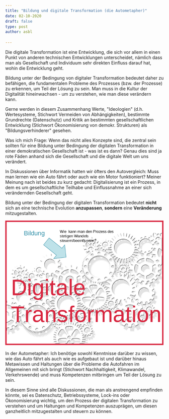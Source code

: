 ```yaml
---
title: "Bildung und digitale Transformation (die Autometapher)"
date: 02-10-2020
draft: false
type: post
author: asbl

---
```


Die digitale Transformation  ist eine Entwicklung, die sich vor allem in einen Punkt von anderen technischen Entwicklungen unterscheidet, nämlich dass man als Gesellschaft und Individuum sehr direkten Einfluss darauf hat, wohin die Entwicklung geht.

Bildung  unter der Bedingung von digitaler Transformation bedeutet daher zu befähigen, die fundamentalen Probleme des Prozesses (bzw. der Prozesse) zu erkennen, um Teil der Lösung zu sein. Man muss in die Kultur der Digitalität hineinwachsen - um zu verstehen, wie man diese verändern kann.

Gerne werden in diesem Zusammenhang Werte, "Ideologien" (d.h. Wertesysteme, Stichwort Vermeiden von Abhängigkeiten), bestimmte Grundrechte (Datenschutz) und Kritik an bestimmten gesellschaftlichen Entwicklung (Stichwort Ökonomisierung von demokr. Strukturen) als "Bildungsverhinderer" gesehen.

Was ich mich Frage: Wenn das nicht alles Konzepte sind, die zentral sein sollten für eine Bildung unter Bedingung der digitalen Transformation in einer demokratischen Gesellschaft ist - was ist es dann? Genau dies sind ja rote Fäden anhand sich die Gesellschaft und die digitale Welt um uns verändert.

In Diskussionen über Informatik hatten wir öfters den Autovergleich: Muss man lernen wie ein Auto fährt oder auch wie ein Motor funktioniert?
Meiner Meinung nach ist beides zu kurz gedacht: Digitalisierung ist ein Prozess, in dem es um gesellschaftliche Teilhabe und Einflussnahme an einer sich verändernden Gesellschaft geht. 

Bildung unter der Bedingung der digitalen Transformation bedeutet **nicht** sich an eine technische Evolution **anzupassen**, **sondern** eine **Veränderung** mitzugestalten.

![Digitale Transformation - Symbolbild](digitale_transformation.png)

In der Autometapher: Ich benötige sowohl Kenntnisse darüber zu wissen, wie das Auto fährt als auch wie es aufgebaut ist und darüber hinaus Metawissen und Haltungen über die Probleme die Autofahren im Allgemeinen mit sich bringt (Stichwort Nachhaltigkeit, Klimawandel, Verkehrswende) und muss Kompetenzen mitbringen um Teil der Lösung zu sein.

In diesem Sinne sind alle Diskussionen, die man als anstrengend empfinden könnte, sei es Datenschutz, Betriebssysteme, Lock-ins oder Ökonomisierung wichtig, um den Prozess der digitalen Transformation zu verstehen und um Haltungen und Kompetenzen auszuprägen, um diesen ganzheitlich mitzugestalten und steuern zu können.

